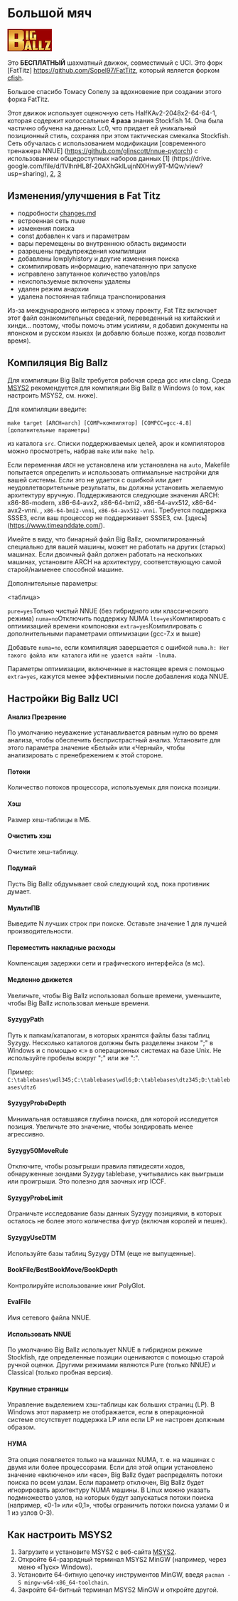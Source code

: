 # Большой мяч

![alt tag](https://raw.githubusercontent.com/FireFather/BigBallz/master/bitmaps/bigballz.png)

Это **БЕСПЛАТНЫЙ** шахматный движок, совместимый с UCI. Это форк [FatTitz] https://github.com/Sopel97/FatTitz, который является форком [cfish](https://github.com/syzygy1/Cfish).

Большое спасибо Томасу Сопелу за вдохновение при создании этого форка FatTitz.

Этот движок использует оценочную сеть HalfKAv2-2048x2-64-64-1, которая содержит колоссальные **4 раза** знания Stockfish 14. Она была частично обучена на данных Lc0, что придает ей уникальный позиционный стиль, сохраняя при этом тактическая смекалка Stockfish. Сеть обучалась с использованием модификации [современного тренажера NNUE] (https://github.com/glinscott/nnue-pytorch) с использованием общедоступных наборов данных [1] (https://drive. google.com/file/d/1VlhnHL8f-20AXhGkILujnNXHwy9T-MQw/view?usp=sharing), [2](https://drive.google.com/file/d/1seGNOqcVdvK_vPNq98j-zV3XPE5zWAeq/view?usp=sharing), [3](https://drive.google.com/file/d/1RFkQES3DpsiJqsOtUshENTzPfFgUmEff/view?usp=sharing)


## Изменения/улучшения в Fat Titz
- подробности [changes.md](docs/changes.md)
- встроенная сеть nuue
- изменения поиска
- const добавлен к vars и параметрам
- вары перемещены во внутреннюю область видимости
- разрешены предупреждения компиляции
- добавлены lowplyhistory и другие изменения поиска
- скомпилировать информацию, напечатанную при запуске
- исправлено запутанное количество узлов/nps
- неиспользуемые включены удалены
- удален режим анархии
- удалена постоянная таблица транспонирования

Из-за международного интереса к этому проекту, Fat Titz включает этот файл ознакомительных сведений, переведенный на китайский и хинди...
поэтому, чтобы помочь этим усилиям, я добавил документы на японском и русском языках (и добавлю больше позже, когда позволит время).
  
## Компиляция Big Ballz
Для компиляции Big Ballz требуется рабочая среда gcc или clang. Среда [MSYS2](https://www.msys2.org/) рекомендуется для компиляции Big Ballz в Windows (о том, как настроить MSYS2, см. ниже).

Для компиляции введите:

    make target [ARCH=arch] [COMP=компилятор] [COMPCC=gcc-4.8] [дополнительные параметры]

из каталога `src`. Списки поддерживаемых целей, арок и компиляторов можно просмотреть, набрав `make` или `make help`.

Если переменная `ARCH` не установлена ​​или установлена ​​на `auto`, Makefile попытается определить и использовать оптимальные настройки для вашей системы. Если это не удается с ошибкой или дает неудовлетворительные результаты, вы должны установить желаемую архитектуру вручную. Поддерживаются следующие значения ARCH: x86-86-modern, x86-64-avx2, x86-64-bmi2, x86-64-avx512, x86-64-avx2-vnni. , `x86-64-bmi2-vnni`, `x86-64-avx512-vnni`. Требуется поддержка SSSE3, если ваш процессор не поддерживает SSSE3, см. [здесь] (https://www.timeanddate.com/).

Имейте в виду, что бинарный файл Big Ballz, скомпилированный специально для вашей машины, может не работать на других (старых) машинах. Если двоичный файл должен работать на нескольких машинах, установите ARCH на архитектуру, соответствующую самой старой/наименее способной машине.

Дополнительные параметры:

<таблица>
<tr><td><code>pure=yes</code></td><td>Только чистый NNUE (без гибридного или классического режима)</td></tr>
<tr><td><code>numa=no</code></td><td>Отключить поддержку NUMA</td></tr>
<tr><td><code>lto=yes</code></td><td>Компилировать с оптимизацией времени компоновки</td></tr>
<tr><td><code>extra=yes</code></td><td>Компилировать с дополнительными параметрами оптимизации (gcc-7.x и выше)</td></tr>
</таблица>

Добавьте `numa=no`, если компиляция завершается с ошибкой `numa.h: Нет такого файла или каталога` или `не удается найти -lnuma`.

Параметры оптимизации, включенные в настоящее время с помощью `extra=yes`, кажутся менее эффективными после добавления кода NNUE.

## Настройки Big Ballz UCI

#### Анализ Презрение
По умолчанию неуважение устанавливается равным нулю во время анализа, чтобы обеспечить беспристрастный анализ. Установите для этого параметра значение «Белый» или «Черный», чтобы анализировать с пренебрежением к этой стороне.

#### Потоки
Количество потоков процессора, используемых для поиска позиции.

#### Хэш
Размер хеш-таблицы в МБ.

#### Очистить хэш
Очистите хеш-таблицу.

#### Подумай
Пусть Big Ballz обдумывает свой следующий ход, пока противник думает.

#### МультиПВ
Выведите N лучших строк при поиске. Оставьте значение 1 для лучшей производительности.

#### Переместить накладные расходы
Компенсация задержки сети и графического интерфейса (в мс).

#### Медленно движется
Увеличьте, чтобы Big Ballz использовал больше времени, уменьшите, чтобы Big Ballz использовал меньше времени.

#### SyzygyPath
Путь к папкам/каталогам, в которых хранятся файлы базы таблиц Syzygy. Несколько каталогов должны быть разделены знаком ";" в Windows и с помощью «:» в операционных системах на базе Unix. Не используйте пробелы вокруг ";" или же ":".

Пример: `C:\tablebases\wdl345;C:\tablebases\wdl6;D:\tablebases\dtz345;D:\tablebases\dtz6`

#### SyzygyProbeDepth
Минимальная оставшаяся глубина поиска, для которой исследуется позиция. Увеличьте это значение, чтобы зондировать менее агрессивно.

#### Syzygy50MoveRule
Отключите, чтобы розыгрыши правила пятидесяти ходов, обнаруженные зондами Syzygy tablebase, учитывались как выигрыши или проигрыши. Это полезно для заочных игр ICCF.

#### SyzygyProbeLimit
Ограничьте исследование базы данных Syzygy позициями, в которых осталось не более этого количества фигур (включая королей и пешек).

#### SyzygyUseDTM
Используйте базы таблиц Syzygy DTM (еще не выпущенные).

#### BookFile/BestBookMove/BookDepth
Контролируйте использование книг PolyGlot.

#### EvalFile
Имя сетевого файла NNUE.

#### Использовать NNUE
По умолчанию Big Ballz использует NNUE в гибридном режиме Stockfish, где определенные позиции оцениваются с помощью старой ручной оценки. Другими режимами являются Pure (только NNUE) и Classical (только пробная версия).

#### Крупные страницы
Управление выделением хэш-таблицы как больших страниц (LP). В Windows этот параметр не отображается, если в операционной системе отсутствует поддержка LP или если LP не настроен должным образом.

#### НУМА
Эта опция появляется только на машинах NUMA, т. е. на машинах с двумя или более процессорами. Если для этой опции установлено значение «включено» или «все», Big Ballz будет распределять потоки поиска по всем узлам. Если параметр отключен, Big Ballz будет игнорировать архитектуру NUMA машины. В Linux можно указать подмножество узлов, на которых будут запускаться потоки поиска (например, «0-1» или «0,1», чтобы ограничить потоки поиска узлами 0 и 1 из узлов 0-3).

## Как настроить MSYS2
1. Загрузите и установите MSYS2 с веб-сайта [MSYS2](https://www.msys2.org/).
2. Откройте 64-разрядный терминал MSYS2 MinGW (например, через меню «Пуск» Windows).
3. Установите 64-битную цепочку инструментов MinGW, введя `pacman -S mingw-w64-x86_64-toolchain`.
4. Закройте 64-битный терминал MSYS2 MinGW и откройте другой.